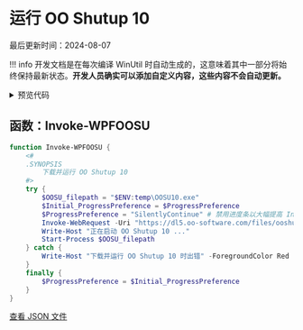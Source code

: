 # 运行 OO Shutup 10

最后更新时间：2024-08-07


!!! info
     开发文档是在每次编译 WinUtil 时自动生成的，这意味着其中一部分将始终保持最新状态。**开发人员确实可以添加自定义内容，这些内容不会自动更新。**


<!-- BEGIN CUSTOM CONTENT -->

<!-- END CUSTOM CONTENT -->

<details>
<summary>预览代码</summary>

```json
{
  "Content": "Run OO Shutup 10",
  "category": "z__Advanced Tweaks - CAUTION",
  "panel": "1",
  "Order": "a039_",
  "Type": "Button",
  "link": "https://christitustech.github.io/winutil/dev/tweaks/z--Advanced-Tweaks---CAUTION/OOSUbutton"
}
```

</details>

## 函数：Invoke-WPFOOSU

```powershell
function Invoke-WPFOOSU {
    <#
    .SYNOPSIS
        下载并运行 OO Shutup 10
    #>
    try {
        $OOSU_filepath = "$ENV:temp\OOSU10.exe"
        $Initial_ProgressPreference = $ProgressPreference
        $ProgressPreference = "SilentlyContinue" # 禁用进度条以大幅提高 Invoke-WebRequest 的速度
        Invoke-WebRequest -Uri "https://dl5.oo-software.com/files/ooshutup10/OOSU10.exe" -OutFile $OOSU_filepath
        Write-Host "正在启动 OO Shutup 10 ..."
        Start-Process $OOSU_filepath
    } catch {
        Write-Host "下载并运行 OO Shutup 10 时出错" -ForegroundColor Red
    }
    finally {
        $ProgressPreference = $Initial_ProgressPreference
    }
}

```


<!-- BEGIN SECOND CUSTOM CONTENT -->

<!-- END SECOND CUSTOM CONTENT -->


[查看 JSON 文件](https://github.com/ChrisTitusTech/winutil/tree/main/config/tweaks.json)
